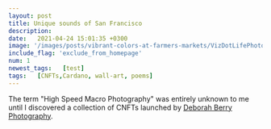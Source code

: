 ```yaml
---
layout: post
title: Unique sounds of San Francisco
description: 
date:   2021-04-24 15:01:35 +0300
image: '/images/posts/vibrant-colors-at-farmers-markets/VizDotLifePhotoSeriesOne032_resized_25.jpg'
include_flag: 'exclude_from_homepage'
num: 1
newest_tags:   [test]
tags:   [CNFTs,Cardano, wall-art, poems]
---
```


The term "High Speed Macro Photography" was entirely unknown to me until I discovered a collection of CNFTs launched by [Deborah Berry Photography](https://www.deborahberryphotography.com/). 
